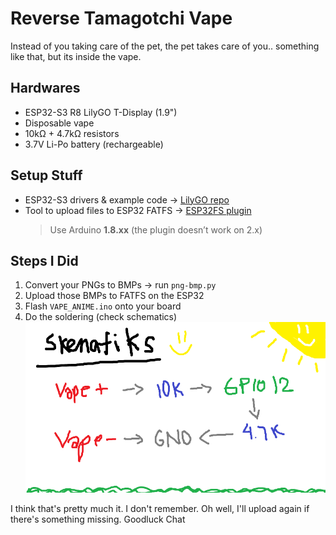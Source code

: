 # Reverse Tamagotchi Vape
Instead of you taking care of the pet, the pet takes care of you.. something like that, but its inside the vape.

## Hardwares
- ESP32-S3 R8 LilyGO T-Display (1.9")
- Disposable vape
- 10kΩ + 4.7kΩ resistors
- 3.7V Li-Po battery (rechargeable)

## Setup Stuff
- ESP32-S3 drivers & example code → [LilyGO repo](https://github.com/Xinyuan-LilyGO/T-Display-S3)
- Tool to upload files to ESP32 FATFS → [ESP32FS plugin](https://github.com/lorol/arduino-esp32fs-plugin)  
  > Use Arduino **1.8.xx** (the plugin doesn’t work on 2.x)

## Steps I Did
1. Convert your PNGs to BMPs → run `png-bmp.py`  
2. Upload those BMPs to FATFS on the ESP32  
3. Flash `VAPE_ANIME.ino` onto your board  
4. Do the soldering (check schematics)
![Schematic Preview](schematics.png)

I think that's pretty much it. I don't remember. Oh well, I'll upload again if there's something missing. Goodluck Chat
